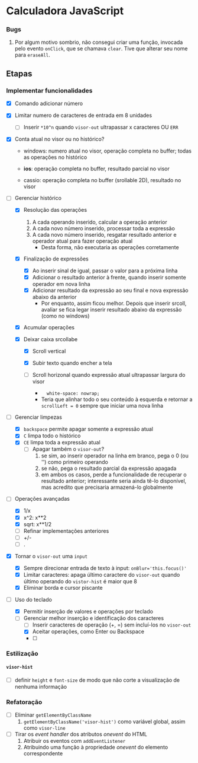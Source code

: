 # Calculadora JavaScript

### Bugs

1. Por algum motivo sombrio, não consegui criar uma função, invocada pelo evento `onClick`, que se chamava `clear`. Tive que alterar seu nome para `eraseAll`.

## Etapas

### Implementar funcionalidades

- [x] Comando adicionar número

- [x] Limitar numero de caracteres de entrada em 8 unidades
  - [ ] Inserir `*10^n` quando `visor-out` ultrapassar x caracteres OU `ERR`
  
- [x] Conta atual no visor ou no histórico?

  * windows: numero atual no visor, operação completa no buffer; todas as operações no histórico

  * **ios**: operação completa no buffer, resultado parcial no visor
  * cassio: operação completa no buffer (srollable 2D), resultado no visor 
  
- [ ] Gerenciar histórico

  - [x] Resolução das operações
    1. A cada operando inserido, calcular a operação anterior
    2. A cada novo número inserido, processar toda a expressão
    3. A cada novo número inserido, resgatar resultado anterior e operador atual para fazer operação atual
       * Desta forma, não executaria as operações corretamente

  - [x] Finalização de expressões
    - [x] Ao inserir sinal de igual, passar o valor para a próxima linha
    - [x] Adicionar o resultado anterior à frente, quando inserir somente operador em nova linha
    - [x] Adicionar resultado da expressão ao seu final e nova expressão abaixo da anterior
      * Por enquanto, assim ficou melhor. Depois que inserir srcoll, avaliar se fica legar inserir resultado abaixo da expressão (como no windows) 

  - [x] Acumular operações

  - [x] Deixar caixa srcollabe

    - [x] Scroll vertical

    - [x] Subir texto quando encher a tela

    - [ ] Scroll horizonal quando expressão atual ultrapassar largura do visor

      * `  white-space: nowrap;`

      - Teria que alinhar todo o seu conteúdo à esquerda e retornar a `scrollLeft = 0` sempre que iniciar uma nova linha
  
- [ ] Gerenciar limpezas

  - [x] `backspace` permite apagar somente a expressão atual
  - [x] `C` limpa todo o histórico
  - [x] `CE` limpa toda a expressão atual
    - [ ] Apagar também o `visor-out`?
      1. se sim, ao inserir operador na linha em branco, pega o 0  (ou '') como primeiro operando
      2. se não, pega o resultado parcial da expressão apagada
      3. em ambos os casos, perde a funcionalidade de recuperar o resultado anterior; interessante seria ainda tê-lo disponível, mas acredito que precisaria armazená-lo globalmente
  
- [ ] Operações avançadas
  - [x] 1/x
  - [x] x^2: x**2
  - [x] sqrt: x**1/2
  - [ ] Refinar implementações anteriores
  - [ ] +/-
  - [ ] .
  
- [x] Tornar o `visor-out` uma `input`

  - [x] Sempre direcionar entrada de texto à input: `onBlur='this.focus()'`
  - [x] Limitar caracteres: apaga último caractere do `visor-out` quando último operando do `vistor-hist` é maior que 8
  - [x] Eliminar borda e cursor piscante

- [ ] Uso do teclado

  - [x] Permitir inserção de valores e operações por teclado
  - [ ] Gerenciar melhor inserção e identificação dos caracteres
    - [ ] Inserir caracteres de operação (+, =) sem incluí-los no `visor-out`
    - [x] Aceitar operações, como Enter ou Backspace
    - [ ] 

### Estilização

#### `visor-hist`

- [ ] definir `height` e `font-size` de modo que não corte a visualização de nenhuma informação



### Refatoração

- [ ] Eliminar `getElementByClassName`
  1. `getElementByClassName('visor-hist')` como variável global, assim como `visor-line`
- [ ] Tirar os *event handler* dos atributos *onevent* do HTML
  1. Atribuir os eventos com `addEventListener` 
  2. Atribuindo uma função à propriedade *onevent* do elemento correspondente
